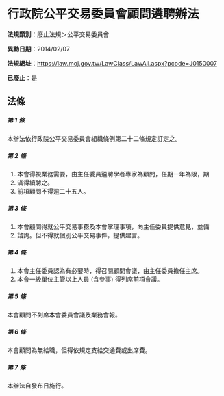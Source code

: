 # 行政院公平交易委員會顧問遴聘辦法

**法規類別**：廢止法規＞公平交易委員會

**異動日期**：2014/02/07  

**法規網址**：https://law.moj.gov.tw/LawClass/LawAll.aspx?pcode=J0150007

**已廢止**：是



## 法條
##### 第 1 條
本辦法依行政院公平交易委員會組織條例第二十二條規定訂定之。

##### 第 2 條
1. 本會得視業務需要，由主任委員遴聘學者專家為顧問，任期一年為限，期
1. 滿得續聘之。
1. 前項顧問不得逾二十五人。

##### 第 3 條
1. 本會顧問得就公平交易事務及本會掌理事項，向主任委員提供意見，並備
1. 諮詢。但不得就個別公平交易事件，提供建言。

##### 第 4 條
1. 本會主任委員認為有必要時，得召開顧問會議，由主任委員擔任主席。
1. 本會一級單位主管以上人員 (含參事) 得列席前項會議。

##### 第 5 條
本會顧問不列席本會委員會議及業務會報。

##### 第 6 條
本會顧問為無給職，但得依規定支給交通費或出席費。

##### 第 7 條
本辦法自發布日施行。



